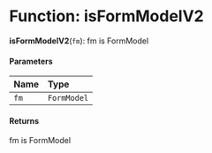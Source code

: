 # Function: isFormModelV2

**isFormModelV2**(`fm`): fm is FormModel

#### Parameters

| Name | Type |
| :------ | :------ |
| `fm` | `FormModel` | [`FormModel`](/en/auto-docs/editor/classes/FormModel.md) |

#### Returns

fm is FormModel

